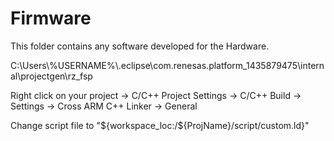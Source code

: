 # Firmware
This folder contains any software developed for the Hardware.

C:\Users\\%USERNAME%\\.eclipse\com.renesas.platform_1435879475\internal\projectgen\rz_fsp

Right click on your project -> C/C++ Project Settings -> C/C++ Build -> Settings -> Cross ARM C++ Linker -> General

Change script file to "${workspace_loc:/${ProjName}/script/custom.ld}"
